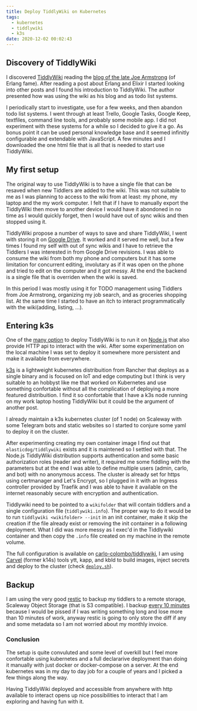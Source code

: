 ```yaml
---
title: Deploy TiddlyWiki on Kubernetes
tags:
  - kubernetes
  - tiddlywiki
  - k3s
date: 2020-12-02 00:02:43
---
```



## Discovery of TiddlyWiki

I discovered [TiddlyWiki](https://tiddlywiki.com) reading the [blog of the late Joe Armstrong](https://joearms.github.io/) (of Erlang fame). After reading a post about Erlang and Elixir I started looking into other posts and I found his introduction to TiddlyWiki. The author presented how was using the wiki as his blog and as todo list systems.

I periodically start to investigate, use for a few weeks, and then abandon todo list systems. I went through at least Trello, Google Tasks, Google Keep, textfiles, command line tools, and probably some mobile app. I did not experiment with these systems for a while so I decided to give it a go. As bonus point it can be used personal knowledge base and it seemed infinitly configurable and extendable with JavaScript. A few minutes and I downloaded the one html file that is all that is needed to start use TiddlyWiki.

## My first setup

The original way to use TiddlyWiki is to have a single file that can be resaved when new Tiddlers are added to the wiki. This was not suitable to me as I was planning to access to the wiki from at least: my phone, my laptop and the my work computer. I felt that if I have to manually export the TiddlyWiki then move to another device I would have it abondoned in no time as I would quickly forget, then I would have out of sync wikis and then stopped using it.

TiddlyWiki propose a number of ways to save and share TiddlyWiki, I went with storing it on [Google Drive](https://tiddlywiki.com/static/TiddlyDrive%2520Add-on%2520for%2520Google%2520Drive%2520by%2520Joshua%2520Stubbs.html). It worked and it served me well, but a few times I found my self with out of sync wikis and I have to retrieve the Tiddlers I was interested in from Google Drive revisions. I was able to consume the wiki from both my phone and computers but it has some limitation for concurrent editing, involutary as if it was open on the phone and tried to edit on the computer and it got messy. At the end the backend is a single file that is overriden when the wiki is saved.

In this period I was mostly using it for TODO management using Tiddlers from Joe Armstrong, organizing my job search, and as groceries shopping list. At the same time I started to have an itch to interact programmatically with the wiki(adding, listing, ...).

## Entering k3s

One of the [many option](https://tiddlywiki.com/#GettingStarted) to deploy TiddlyWiki is to run it on [Node.js](https://tiddlywiki.com/#Installing%20TiddlyWiki%20on%20Node.js) that also provide HTTP api to interact with the wiki. After some experimentation on the local machine I was set to deploy it somewhere more persistent and make it available from everywhere.

[k3s](https://k3s.io/) is a lightweight kubernetes distribuition from Rancher that deploys as a single binary and is focused on IoT and edge computing but I think is very suitable to an hobbyst like me that worked on Kubernetes and use something confortable without all the complication of deploying a more featured distribuition. I find it so confortable that I have a k3s node running on my work laptop hosting TiddlyWiki but it could be the argument of another post.

I already maintain a k3s kubernetes cluster (of 1 node) on Scaleway with some Telegram bots and static websites so I started to conjure some yaml to deploy it on the cluster.

After experimenting creating my own container image I find out that `elasticdog/tiddlywiki` exists and it is maintened so I settled with that. The Node.js TiddlyWiki distribution supports authentication and some basic authorization roles (reader and writer), it required me some fiddling with the parameters but at the end I was able to define multiple users (admin, carlo, and bot) with no anonymous access. The cluster is already set for https using certmanager and Let's Encrypt, so I plugged in it with an Ingress controller provided by Traefik and I was able to have it available on the internet reasonably secure with encryption and authentication.

Tiddlywiki need to be pointed to a `wikifolder` that will contain tiddlers and a single configuration file (`tiddlywiki.info`). The proper way to do it would be to run `tiddlywiki <wikifolder> --init` in an init container, make it skip the creation if the file already exist or removing the init container in a following deployment. What I did was more messy as I exec'd in the Tiddlywiki container and then copy the `.info` file created on my machine in the remote volume.

The full configuration is available on [carlo-colombo/tiddlywiki](https://github.com/carlo-colombo/deployment/blob/master/spec/tiddlywiki.yml), I am using [Carvel](https://carvel.dev/) (former k14s) tools ytt, kapp, and kbld to build images, inject secrets and deploy to the cluster (check [`deploy.sh`](https://github.com/carlo-colombo/deployment/blob/master/deploy.sh)).

## Backup

I am using the very good [restic](https://restic.net/) to backup my tiddlers to a remote storage, Scaleway Object Storage (that is S3 compatible). I backup [every 10 minutes](https://github.com/carlo-colombo/deployment/blob/master/spec/backup.yml) because I would be pissed if I was writing something long and lose more than 10 minutes of work, anyway restic is going to only store the diff if any and some metadata so I am not worried about my monthly invoice.

### Conclusion

The setup is quite convuluted and some level of overkill but I feel more confortable using kubernetes and a full declararive deployment than doing it manually with just docker or docker-compose on a server. At the end kubernetes was in my day to day job for a couple of years and I picked a few things along the way. 

Having TiddlyWiki deployed and accessible from anywhere with http available to interact opens up nice possibilities to interact that I am exploring and having fun with it.
